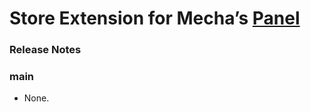Store Extension for Mecha&rsquo;s [Panel](https://github.com/mecha-cms/x.panel)
===============================================================================

### Release Notes

### main

 - None.
